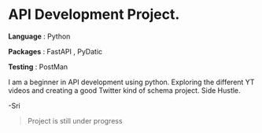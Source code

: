 # API Development Project. 

**Language** : Python

**Packages** : FastAPI , PyDatic

**Testing** : PostMan

I am a beginner in API development using python. Exploring the different YT videos and creating a good Twitter kind of schema project. 
Side Hustle. 

-Sri

>Project is still under progress


